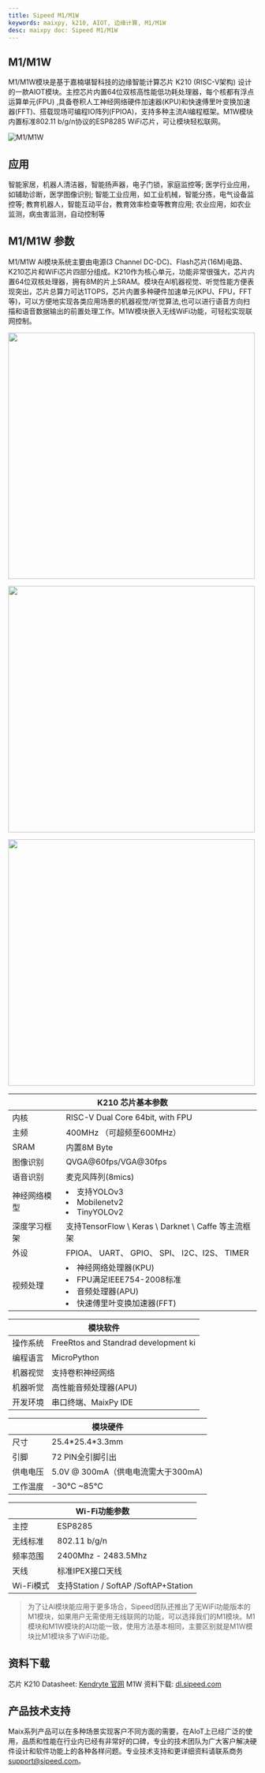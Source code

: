 ```yaml
---
title: Sipeed M1/M1W
keywords: maixpy, k210, AIOT, 边缘计算, M1/M1W
desc: maixpy doc: Sipeed M1/M1W 
---
```


## M1/M1W

M1/M1W模块是基于嘉楠堪智科技的边缘智能计算芯片 K210 (RISC-V架构) 设计的一款AIOT模块。主控芯片内置64位双核高性能低功耗处理器，每个核都有浮点运算单元(FPU) ,具备卷积人工神经网络硬件加速器(KPU)和快速傅里叶变换加速器(FFT)、搭载现场可编程IO阵列(FPIOA)，支持多种主流Al编程框架。M1W模块内置标准802.11 b/g/n协议的ESP8285 WiFi芯片，可让模块轻松联网。

![M1/M1W](./assets/m1_m1w/M1_Dan.png)

## 应用
智能家居，机器人清洁器，智能扬声器，电子门锁，家庭监控等;
医学行业应用，如辅助诊断，医学图像识别;
智能工业应用，如工业机械，智能分拣，电气设备监控等;
教育机器人，智能互动平台，教育效率检查等教育应用;
农业应用，如农业监测，病虫害监测，自动控制等


## M1/M1W 参数
M1/M1W Al模块系统主要由电源(3 Channel DC-DC)、Flash芯片(16M)电路、K210芯片和WiFi芯片四部分组成。K210作为核心单元，功能非常很强大，芯片内置64位双核处理器，拥有8M的片上SRAM。模块在Al机器视觉、听觉性能方便表现突出，芯片总算力可达1TOPS，芯片内置多种硬件加速单元(KPU、FPU，FFT等)，可以方便地实现各类应用场景的机器视觉/听觉算法,也可以进行语音方向扫描和语音数据输出的前置处理工作。M1W模块嵌入无线WiFi功能，可轻松实现联网控制。


<p><img loading="M1/M1W" src="./assets/m1_m1w/M1_vs_M1W.png" width = 500 ></p>
<p><img loading="M1/M1W" src="./assets/m1_m1w/M1_pin.png" width = 500 ></p>
<p><img loading="M1/M1W" src="./assets/m1_m1w/M1W_2.png" width=500 ></p>

<table role="table" class="center_table">
    <thead>
        <tr>
            <th colspan = "2">K210 芯片基本参数</th>   
        </tr>
    </thead>
    <tbody>
    <tr>    
        <td>内核</td>
        <td>RISC-V Dual Core 64bit, with FPU</td>
    </tr>
    <tr>
        <td>主频</td>
        <td>400MHz （可超频至600MHz）</td>
    </tr>
    <tr>
        <td>SRAM</td>
        <td>内置8M Byte</td>
    </tr>
    <tr>
        <td>图像识别</td>
        <td>QVGA@60fps/VGA@30fps</td>
    </tr>
    <tr>
        <td>语音识别</td>
        <td>麦克风阵列(8mics)</td>
    </tr>
    <tr>
        <td>神经网络模型</td>
        <td><li>支持YOLOv3<li>Mobilenetv2<li>TinyYOLOv2</td>
    </tr>
    <tr>
        <td>深度学习框架</td>
        <td>支持TensorFlow \ Keras \ Darknet \ Caffe 等主流框架</td>
    </tr>
    <tr>
        <td>外设</td>
        <td>FPIOA、 UART、 GPIO、 SPI、 I2C、I2S、 TIMER</td>
    </tr>
    <tr>
        <td>视频处理</td>
        <td><li>神经网络处理器(KPU)<li>FPU满足IEEE754-2008标准<li>音频处理器(APU)<li>快速傅里叶变换加速器(FFT)</td>
    </tr>
    </tbody>
</table>

<table role="table" class="center_table">
    <thead>
        <tr>
            <th colspan="2">模块软件</th>
        </tr>
    </thead>
    <tr>
    <td>操作系统</td><td>FreeRtos and Standrad development ki</td>
    </tr>
    <tr>
        <td>编程语言</td><td>MicroPython</td>
    </tr>
    <tr>
        <td>机器视觉</td><td>支持卷积神经网络</td>
    </tr>
    <tr>
        <td>机器听觉</td><td>高性能音频处理器(APU)</td>
    </tr>
    <tr>
        <td>开发环境</td><td>串口终端、MaixPy IDE</td>
    </tr>
</table>

<table role="table" class="center_table">
    <thead>
        <tr>
            <th colspan="2">模块硬件</th>
        </tr>
    </thead>
    <tr>
    <td>尺寸</td><td>25.4*25.4*3.3mm</td>
    </tr>
    <tr>
        <td>引脚</td><td>72 PIN全引脚引出</td>
    </tr>
    <tr>
        <td>供电电压</td><td>5.0V @ 300mA（供电电流需大于300mA)</td>
    </tr>
    <tr>
        <td>工作温度</td><td>-30°C ~85°C</td>
    </tr>
</table>

<table role="table" class="center_table">
    <thead>
        <tr>
            <th colspan = "2">Wi-Fi功能参数</th>
        </tr>
    </thead>
    <tr>
        <td>主控</td>
        <td>ESP8285</td>
    </tr>
    <tr>
    <td>无线标准</td><td>802.11 b/g/n</td>
    </tr>
    <tr>
    <td>频率范围</td><td>2400Mhz - 2483.5Mhz</td>
    </tr>
    <tr>
    <td>天线</td><td>标准IPEX接口天线</td>
    </tr>
    <tr>
    <td>Wi-Fi模式</td><td>支持Station / SoftAP /SoftAP+Station</td>
    </tr>
</table>

> 为了让Al模块能应用于更多场合，Sipeed团队还推出了无WiFi功能版本的M1模块，如果用户无需使用无线联网的功能，可以选择我们的M1模块。M1模块和M1W模块的AI功能一致，使用方法基本相同，主要区别就是M1W模块比M1模块多了WiFi功能。

## 资料下载

芯片 K210 Datasheet: [Kendryte 官网](https://canaan-creative.com/)
M1W 资料下载: [dl.sipeed.com](https://dl.sipeed.com/shareURL/MAIX/HDK/Sipeed-M1&M1W)


## 产品技术支持
Maix系列产品可以在多种场景实现客户不同方面的需要，在AIoT上已经广泛的使用，品质和性能在行业内已经有非常好的口碑，专业的技术团队为广大客户解决硬件设计和软件功能上的各种各样问题。专业技术支持和更详细资料请联系商务<support@sipeed.com>。